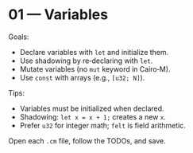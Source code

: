 # 01 — Variables

Goals:
- Declare variables with `let` and initialize them.
- Use shadowing by re‑declaring with `let`.
- Mutate variables (no `mut` keyword in Cairo‑M).
- Use `const` with arrays (e.g., `[u32; N]`).

Tips:
- Variables must be initialized when declared.
- Shadowing: `let x = x + 1;` creates a new `x`.
- Prefer `u32` for integer math; `felt` is field arithmetic.

Open each `.cm` file, follow the TODOs, and save.

